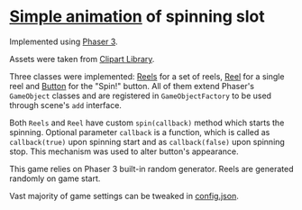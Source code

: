 # [Simple animation](https://nikitashpanko.github.io/phaser-owl-reel/) of spinning slot

Implemented using [Phaser 3](https://phaser.io/).

Assets were taken from [Clipart Library](http://clipart-library.com/owl-clip-art.html).

Three classes were implemented: [Reels](./src/classes/Reels.js) for a set of reels, [Reel](./src/classes/Reel.js) for a single reel and [Button](./src/classes/Button.js) for the "Spin!" button. All of them extend Phaser's `GameObject` classes and are registered in `GameObjectFactory` to be used through scene's `add` interface.

Both `Reels` and `Reel` have custom `spin(callback)` method which starts the spinning.  Optional parameter `callback` is a function, which is called as `callback(true)` upon spinning start and as `callback(false)` upon spinning stop. This mechanism was used to alter button's appearance.

This game relies on Phaser 3 built-in random generator.
Reels are generated randomly on game start.

Vast majority of game settings can be tweaked in [config.json](./src/config.json).
